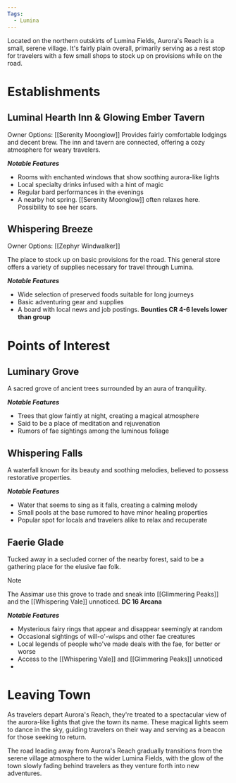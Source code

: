 ```yaml
---
Tags: 
  - Lumina
---
```


Located on the northern outskirts of Lumina Fields, Aurora's Reach is a small, serene village. It's fairly plain overall, primarily serving as a rest stop for travelers with a few small shops to stock up on provisions while on the road.

# Establishments

## Luminal Hearth Inn & Glowing Ember Tavern
Owner Options: [[Serenity Moonglow]]
Provides fairly comfortable lodgings and decent brew. The inn and tavern are connected, offering a cozy atmosphere for weary travelers.

***Notable Features***
- Rooms with enchanted windows that show soothing aurora-like lights
- Local specialty drinks infused with a hint of magic
- Regular bard performances in the evenings
- A nearby hot spring. [[Serenity Moonglow]] often relaxes here. Possibility to see her scars.

## Whispering Breeze
Owner Options: [[Zephyr Windwalker]]


The place to stock up on basic provisions for the road. This general store offers a variety of supplies necessary for travel through Lumina.

***Notable Features***
- Wide selection of preserved foods suitable for long journeys
- Basic adventuring gear and supplies
- A board with local news and job postings. **Bounties CR 4-6 levels lower than group**

# Points of Interest

## Luminary Grove
A sacred grove of ancient trees surrounded by an aura of tranquility.


***Notable Features***
- Trees that glow faintly at night, creating a magical atmosphere
- Said to be a place of meditation and rejuvenation
- Rumors of fae sightings among the luminous foliage

## Whispering Falls
A waterfall known for its beauty and soothing melodies, believed to possess restorative properties.

***Notable Features***
- Water that seems to sing as it falls, creating a calming melody
- Small pools at the base rumored to have minor healing properties
- Popular spot for locals and travelers alike to relax and recuperate

## Faerie Glade
Tucked away in a secluded corner of the nearby forest, said to be a gathering place for the elusive fae folk.

> [!note]
> The Aasimar use this grove to trade and sneak into [[Glimmering Peaks]] and the [[Whispering Vale]] unnoticed. 
**DC 16 Arcana**

***Notable Features***
- Mysterious fairy rings that appear and disappear seemingly at random
- Occasional sightings of will-o'-wisps and other fae creatures
- Local legends of people who've made deals with the fae, for better or worse
- Access to the [[Whispering Vale]] and [[Glimmering Peaks]] unnoticed
- 

# Leaving Town

As travelers depart Aurora's Reach, they're treated to a spectacular view of the aurora-like lights that give the town its name. These magical lights seem to dance in the sky, guiding travelers on their way and serving as a beacon for those seeking to return.

The road leading away from Aurora's Reach gradually transitions from the serene village atmosphere to the wider Lumina Fields, with the glow of the town slowly fading behind travelers as they venture forth into new adventures.